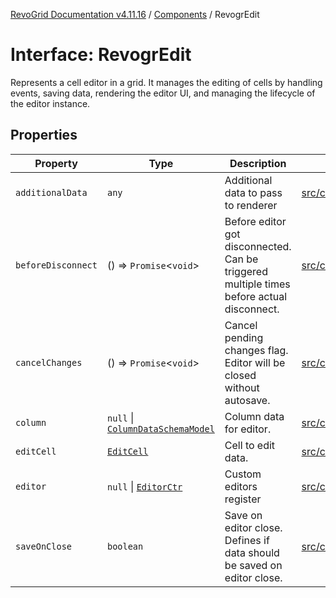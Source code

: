 [RevoGrid Documentation v4.11.16](README.md) / [Components](Namespace.Components.md) / RevogrEdit

# Interface: RevogrEdit

Represents a cell editor in a grid.
It manages the editing of cells by handling events, saving data, rendering the editor UI,
and managing the lifecycle of the editor instance.

## Properties

| Property | Type | Description | Defined in |
| ------ | ------ | ------ | ------ |
| `additionalData` | `any` | Additional data to pass to renderer | [src/components.d.ts:384](https://github.com/revolist/revogrid/blob/763c92aaba8e74029a3eccde1c674251aae1a42c/src/components.d.ts#L384) |
| `beforeDisconnect` | () => `Promise`\<`void`\> | Before editor got disconnected. Can be triggered multiple times before actual disconnect. | [src/components.d.ts:388](https://github.com/revolist/revogrid/blob/763c92aaba8e74029a3eccde1c674251aae1a42c/src/components.d.ts#L388) |
| `cancelChanges` | () => `Promise`\<`void`\> | Cancel pending changes flag. Editor will be closed without autosave. | [src/components.d.ts:392](https://github.com/revolist/revogrid/blob/763c92aaba8e74029a3eccde1c674251aae1a42c/src/components.d.ts#L392) |
| `column` | `null` \| [`ColumnDataSchemaModel`](Interface.ColumnDataSchemaModel.md) | Column data for editor. | [src/components.d.ts:396](https://github.com/revolist/revogrid/blob/763c92aaba8e74029a3eccde1c674251aae1a42c/src/components.d.ts#L396) |
| `editCell` | [`EditCell`](TypeAlias.EditCell.md) | Cell to edit data. | [src/components.d.ts:400](https://github.com/revolist/revogrid/blob/763c92aaba8e74029a3eccde1c674251aae1a42c/src/components.d.ts#L400) |
| `editor` | `null` \| [`EditorCtr`](TypeAlias.EditorCtr.md) | Custom editors register | [src/components.d.ts:404](https://github.com/revolist/revogrid/blob/763c92aaba8e74029a3eccde1c674251aae1a42c/src/components.d.ts#L404) |
| `saveOnClose` | `boolean` | Save on editor close. Defines if data should be saved on editor close. | [src/components.d.ts:408](https://github.com/revolist/revogrid/blob/763c92aaba8e74029a3eccde1c674251aae1a42c/src/components.d.ts#L408) |
